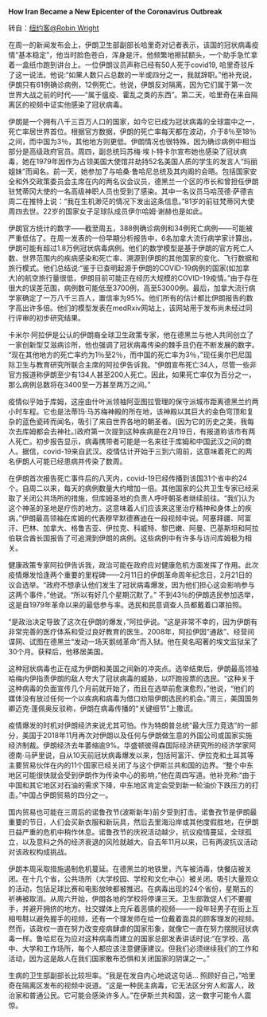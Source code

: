 **How Iran Became a New Epicenter of the Coronavirus Outbreak**

转自：[纽约客@Robin Wright](https://www.newyorker.com/news/our-columnists/how-iran-became-a-new-epicenter-of-the-coronavirus-outbreak "点击跳转")

在周一的新闻发布会上，伊朗卫生部副部长哈里奇对记者表示，该国的冠状病毒疫情“基本稳定”，他当时脸色苍白，浑身是汗。他频繁地擦拭额头，一个助手急忙拿着一盒纸巾跑到讲台上。一位伊朗议员声称已经有50人死于covid19, 哈里奇驳斥了这一说法。他说:“如果人数只占总数的一半或四分之一，我就辞职。”他补充说，伊朗只有61例确诊病例，12例死亡。他说，伊朗反对隔离，因为它们属于第一次世界大战之前的时代——“属于瘟疫、霍乱之类的东西”。第二天，哈里奇在来自隔离区的视频中证实他感染了冠状病毒。

伊朗是一个拥有八千三百万人口的国家，如今它已成为冠状病毒的全球震中之一，死亡率居世界首位。根据官方数据，伊朗的死亡率每天都在波动，介于8％至18％之间，而中国为3％，其他地方则更低。伊朗情况也很特殊，因为确诊病例中相当部分是高级政府官员。周四，副总统玛苏梅·埃卜特卡尔宣布她也感染了冠状病毒，她在1979年因作为占领美国大使馆并劫持52名美国人质的学生的发言人“玛丽姐妹”而闻名。前一天，她参加了与哈桑·鲁哈尼总统及其内阁的会晤。包括国家安全和外交政策委员会主席在内的两名议会议员，德黑兰一个区的市长和曾担任伊朗驻梵蒂冈大使的一名高级神职人员也受到了感染。其中一名议员马哈茂德·萨德吉周二在推特上说：“我在生机渺茫的情况下发出这条信息。”81岁的前驻梵蒂冈大使周四去世。22岁的国家女子足球队成员伊尔哈姆·谢赫也是如此。

伊朗官方统计的数字——截至周五，388例确诊病例和34例死亡病例——可能被严重低估了。在周一发表的一份早期分析报告中，6名加拿大流行病学家计算出，伊朗可能有超过1.8万例冠状病毒病例。他们的数学模型是基于伊朗的官方死亡人数、世界范围内的疾病感染和死亡率、溯源到伊朗的其他国家的变化、飞行数据和旅行模式。他们总结说:“鉴于已查明起源于伊朗的COVID-19病例的国家(如加拿大)的航空旅行量很低，伊朗目前可能正在经历大规模的COVID-19疫情。”由于存在很大的误差范围，病例数可能低至3700例，高至53000例。最后，加拿大流行病学家确定了一万八千三百人，置信率为95%。他们所有的估计都比伊朗报告的数字高出许多倍。他们的模型发表在medRxiv网站上，该网站用于发布尚未经过同行评审的初步研究结果。

卡米尔·阿拉伊是公认的伊朗裔全球卫生政策专家，他在德黑兰与他人共同创立了一家创新型艾滋病诊所，他也强调了冠状病毒传染的棘手且仍在不断发展的数字。 “现在其他地方的死亡率约为1％至2％，而中国的死亡率为3％，”现任奥尔巴尼国际卫生与教育研究所联合主席的阿拉伊告诉我。“伊朗宣布死亡34人，尽管一些非官方报道称伊朗至少有134人甚至200人死亡。因此，如果死亡率仅为百分之一，那么病例总数将在3400至一万甚至两万之间。”

疫情似乎始于库姆，这座由什叶派领袖阿亚图拉管理的保守派城市距离德黑兰约两小时车程。它也是法蒂玛·马苏梅神殿的所在地，该神殿以其巨大的金色穹顶和复杂的蓝色瓷砖而闻名，吸引了来自世界各地的朝圣者。(因为它的历史之美，我每次去库姆都会去神社。)政府第一次提到这种疾病是在2月19日，有报道称该市有两人死亡。初步报告显示，病毒携带者可能是一名来往于库姆和中国武汉之间的商人。据信，covid-19来自武汉。疫情估计开始于三到六周前，这意味着死亡的两名伊朗人可能已经患病并传染了数周。

在伊朗首次报告死亡事件后的八天内，covid-19已经传播到该国31个省中的24个。自周二以来，每天的病例数量大约增加一倍。其他国家的公共卫生专家已经采取了关闭公共场所的措施，但库姆圣地的负责人呼吁朝圣者继续前往。“我们认为这个神圣的圣地是疗伤的地方。这意味着人们应该来这里治疗精神和身体上的疾病，”伊朗最高领袖在库姆的代表穆罕默德赛迪在一段视频中说。阿塞拜疆、阿富汗、巴林、加拿大、格鲁吉亚、伊拉克、科威特、黎巴嫩、阿曼、巴基斯坦和阿拉伯联合酋长国报告了可追溯到伊朗的病例。这些病例中有许多与访问库姆极为相关。

健康政策专家阿拉伊告诉我，政治可能在政府应对健康危机方面发挥了作用。此次疫情爆发恰逢两个重要的里程碑——2月11日的伊朗革命周年纪念日，2月21日的议会选举。“政府不想承认他们发生了冠状病毒爆发，因为他们担心这会影响参与这两个事件，”他说。“所以有好几个星期沉默了。” 不到43％的伊朗选民参加选举，这是自1979年革命以来的最低参与率。选民和民意调查人员都戴着口罩拍照。

“是政治决定导致了这次在伊朗的爆发，”阿拉伊说。“这是非常不幸的，因为伊朗有非常完善的医疗体系和受过良好教育的医生。2008年，阿拉伊因“通敌”、经营间谍网、试图在德黑兰“发动一场天鹅绒革命”而入狱。他在臭名昭著的埃文监狱呆了30个月。获释后，他移居美国。

这种冠状病毒也正在成为伊朗和美国之间新的冲突点。选举结束后，伊朗最高领袖哈梅内伊指责伊朗的敌人夸大了冠状病毒的威胁，以吓跑投票的选民。“这种关于这种病毒的负面宣传几个月前就开始了，而且在选举前愈演愈烈，”他说，“他们的媒体没有放过任何一个以疾病和病毒为借口劝阻伊朗选民的机会。”周三，美国国务卿迈克·蓬佩奥反驳称，伊朗在病毒传播的“关键细节”上撒谎。

疫情爆发的时机对伊朗经济来说尤其可怕。作为特朗普总统“最大压力竞选”的一部分，美国于2018年11月再次对伊朗以及任何与伊朗做生意的外国公司或国家实施经济制裁。伊朗经济去年萎缩逾9%。华盛顿彼得森国际经济研究所的经济学家阿德南·马萨里说，自从10天前冠状病毒爆发以来，包括阿富汗、伊拉克和土耳其等主要贸易伙伴在内的11个国家已经关闭了与这个伊斯兰共和国的边界。“整个中东地区可能很快就会受到伊朗作为传染中心的影响，”他在周四写道。他补充称:“由于中国和其它地区对石油的需求下降，中东地区肯定会受到新一轮油价下跌压力的打击。”中国占伊朗贸易的四分之一。

国内贸易也可能在三周后的诺鲁孜节(波斯新年)前夕受到打击。诺鲁孜节是伊朗最重要的节日，人们会买新衣服和新玩具，然后去里海沿岸或其他度假胜地，在伊朗日益严重的危机中稍作休息。诺鲁孜节的庆祝活动越少，抗议疫情蔓延，全球孤立，以及意料之外的经济衰退的风险就越大。自去年11月以来，已有两波抗议活动对该政权构成挑战。

伊朗本周采取措施遏制危机蔓延。在德黑兰的地铁里，汽车被消毒，快餐店被关闭。在十几个省，公共场所（大学校园、学校和文化中心）被关闭。吸引大量观众的活动，包括足球比赛和电影放映都被推迟。在病毒出现的24个省份，星期五的祈祷被取消。从周六开始，伊朗各地的学校将停课三天。卫生部敦促人们不要握手，并避开拥挤的地方。社交媒体上充斥着恶搞的视频——一段年轻男子在街上互相甩鞋以避免握手的视频，还有一个理发师在给一位戴着面具的顾客理发的视频。然而，该政权一直在努力改变疫病肆虐的国家形象，就像它一直在努力摆脱冠状病毒一样。鲁哈尼在为应对这种病毒而建立的国家总部发表讲话时说:“在学校、高中、大学和工作场所，每个人都应该注意健康建议。但我们必须继续我们的工作和活动，因为这是敌人在我们国家散布恐惧和关闭国家的阴谋之一。”

生病的卫生部副部长比较坦率。“我是在发自内心地说这句话… 照顾好自己，”哈里奇在隔离区发布的视频中说道。“这是一种民主病毒，它无法区分穷人和富人，政治家和普通公民。它可能会感染许多人。”在伊斯兰共和国，这一数字可能令人震惊。
